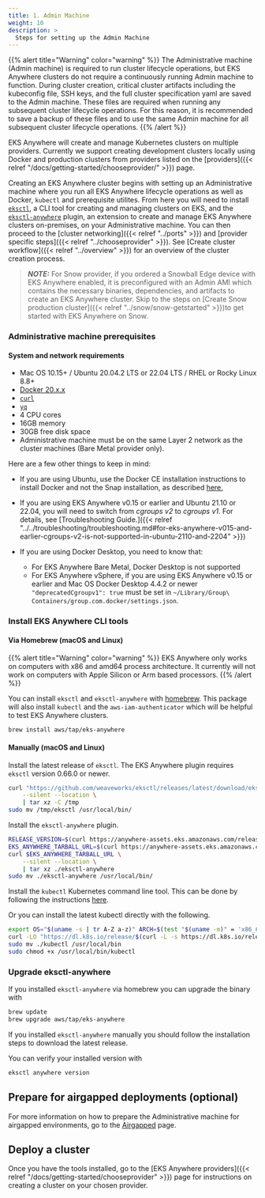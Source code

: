 ```yaml
---
title: 1. Admin Machine
weight: 10
description: >
  Steps for setting up the Admin Machine
---
```


{{% alert title="Warning" color="warning" %}}
The Administrative machine (Admin machine) is required to run cluster lifecycle operations, but EKS Anywhere clusters do not require a continuously running Admin machine to function. During cluster creation, critical cluster artifacts including the kubeconfig file, SSH keys, and the full cluster specification yaml are saved to the Admin machine. These files are required when running any subsequent cluster lifecycle operations. For this reason, it is recommended to save a backup of these files and to use the same Admin machine for all subsequent cluster lifecycle operations.
{{% /alert %}}

EKS Anywhere will create and manage Kubernetes clusters on multiple providers.
Currently we support creating development clusters locally using Docker and production clusters from providers listed on the [providers]({{< relref "/docs/getting-started/chooseprovider/" >}}) page.

Creating an EKS Anywhere cluster begins with setting up an Administrative machine where you run all EKS Anywhere lifecycle operations as well as Docker, `kubectl` and prerequisite utilites.
From here you will need to install [`eksctl`](https://eksctl.io), a CLI tool for creating and managing clusters on EKS, and the [`eksctl-anywhere`](/docs/reference/eksctl/anywhere/) plugin, an extension to create and manage EKS Anywhere clusters on-premises, on your Administrative machine.
You can then proceed to the [cluster networking]({{< relref "../ports" >}}) and [provider specific steps]({{< relref "../chooseprovider" >}}). 
See [Create cluster workflow]({{< relref "../overview" >}}) for an overview of the cluster creation process.

>**_NOTE:_** For Snow provider, if you ordered a Snowball Edge device with EKS Anywhere enabled, it is preconfigured with an Admin AMI which contains the necessary binaries, dependencies, and artifacts to create an EKS Anywhere cluster. Skip to the steps on [Create Snow production cluster]({{< relref "../snow/snow-getstarted" >}})to get started with EKS Anywhere on Snow.

### Administrative machine prerequisites

#### System and network requirements
- Mac OS 10.15+ / Ubuntu 20.04.2 LTS or 22.04 LTS / RHEL or Rocky Linux 8.8+
- [Docker 20.x.x](https://docs.docker.com/engine/install/)
- [`curl`](https://everything.curl.dev/get)
- [`yq`](https://github.com/mikefarah/yq/#install)
- 4 CPU cores
- 16GB memory
- 30GB free disk space
- Administrative machine must be on the same Layer 2 network as the cluster machines (Bare Metal provider only).

Here are a few other things to keep in mind:

* If you are using Ubuntu, use the Docker CE installation instructions to install Docker and not the Snap installation, as described [here.](https://docs.docker.com/engine/install/ubuntu/)

* If you are using EKS Anywhere v0.15 or earlier and Ubuntu 21.10 or 22.04, you will need to switch from _cgroups v2_ to _cgroups v1_. For details, see [Troubleshooting Guide.]({{< relref "../../troubleshooting/troubleshooting.md#for-eks-anywhere-v015-and-earlier-cgroups-v2-is-not-supported-in-ubuntu-2110-and-2204" >}})

* If you are using Docker Desktop, you need to know that:

  * For EKS Anywhere Bare Metal, Docker Desktop is not supported
  * For EKS Anywhere vSphere, if you are using EKS Anywhere v0.15 or earlier and Mac OS Docker Desktop 4.4.2 or newer `"deprecatedCgroupv1": true` must be set in `~/Library/Group\ Containers/group.com.docker/settings.json`.

### Install EKS Anywhere CLI tools

#### Via Homebrew (macOS and Linux)

{{% alert title="Warning" color="warning" %}}
EKS Anywhere only works on computers with x86 and amd64 process architecture.
It currently will not work on computers with Apple Silicon or Arm based processors.
{{% /alert %}}

You can install `eksctl` and `eksctl-anywhere` with [homebrew](http://brew.sh/).
This package will also install `kubectl` and the `aws-iam-authenticator` which will be helpful to test EKS Anywhere clusters.

```bash
brew install aws/tap/eks-anywhere
```

#### Manually (macOS and Linux)

Install the latest release of `eksctl`.
The EKS Anywhere plugin requires `eksctl` version 0.66.0 or newer.

```bash
curl "https://github.com/weaveworks/eksctl/releases/latest/download/eksctl_$(uname -s)_amd64.tar.gz" \
    --silent --location \
    | tar xz -C /tmp
sudo mv /tmp/eksctl /usr/local/bin/
```

Install the `eksctl-anywhere` plugin.

```bash
RELEASE_VERSION=$(curl https://anywhere-assets.eks.amazonaws.com/releases/eks-a/manifest.yaml --silent --location | yq ".spec.latestVersion")
EKS_ANYWHERE_TARBALL_URL=$(curl https://anywhere-assets.eks.amazonaws.com/releases/eks-a/manifest.yaml --silent --location | yq ".spec.releases[] | select(.version==\"$RELEASE_VERSION\").eksABinary.$(uname -s | tr A-Z a-z).uri")
curl $EKS_ANYWHERE_TARBALL_URL \
    --silent --location \
    | tar xz ./eksctl-anywhere
sudo mv ./eksctl-anywhere /usr/local/bin/
```

Install the `kubectl` Kubernetes command line tool.
This can be done by following the instructions [here](https://kubernetes.io/docs/tools/).

Or you can install the latest kubectl directly with the following.

```bash
export OS="$(uname -s | tr A-Z a-z)" ARCH=$(test "$(uname -m)" = 'x86_64' && echo 'amd64' || echo 'arm64')
curl -LO "https://dl.k8s.io/release/$(curl -L -s https://dl.k8s.io/release/stable.txt)/bin/${OS}/${ARCH}/kubectl"
sudo mv ./kubectl /usr/local/bin
sudo chmod +x /usr/local/bin/kubectl
```

### Upgrade eksctl-anywhere

If you installed `eksctl-anywhere` via homebrew you can upgrade the binary with

```bash
brew update
brew upgrade aws/tap/eks-anywhere
```

If you installed `eksctl-anywhere` manually you should follow the installation steps to download the latest release.

You can verify your installed version with

```bash
eksctl anywhere version
```

## Prepare for airgapped deployments (optional)

For more information on how to prepare the Administrative machine for airgapped environments, go to the [Airgapped](/docs/getting-started/airgapped/) page. 

## Deploy a cluster

Once you have the tools installed, go to the [EKS Anywhere providers]({{< relref "/docs/getting-started/chooseprovider" >}}) page for instructions on creating a cluster on your chosen provider.
